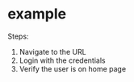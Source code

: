 # example
Steps:
1. Navigate to the URL
2. Login with the credentials
3. Verify the user is on home page
